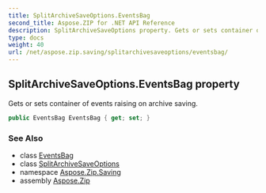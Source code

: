 ```yaml
---
title: SplitArchiveSaveOptions.EventsBag
second_title: Aspose.ZIP for .NET API Reference
description: SplitArchiveSaveOptions property. Gets or sets container of events raising on archive saving
type: docs
weight: 40
url: /net/aspose.zip.saving/splitarchivesaveoptions/eventsbag/
---
```

## SplitArchiveSaveOptions.EventsBag property

Gets or sets container of events raising on archive saving.

```csharp
public EventsBag EventsBag { get; set; }
```

### See Also

* class [EventsBag](../../eventsbag/)
* class [SplitArchiveSaveOptions](../)
* namespace [Aspose.Zip.Saving](../../splitarchivesaveoptions/)
* assembly [Aspose.Zip](../../../)


